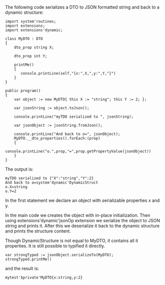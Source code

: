 The following code serializes a DTO to JSON formatted string and back to a dynamic structure:

    import system'routines;
    import extensions;
    import extensions'dynamic;
            
    class MyDTO : DTO
    { 
        dto_prop string X; 
        
        dto_prop int Y;    
    
        printMe()
        {
           console.printLine(self,"{x:",X,",y:",Y,"}")
        }
    }
                                                            
    public program()
    {
        var object := new MyDTO{ this X := "string"; this Y := 2; };
      
        var jsonString := object.toJson();    
    
        console.printLine("myTDO serialized to ", jsonString);
        
        var jsonObject := jsonString.fromJson();
                
        console.printLine("And back to o=", jsonObject);
        MyDTO.__dto_properties().forEach:(prop)
        {
            console.printLine("o.",prop,"=",prop.getPropertyValue(jsonObject))
        }
    }

The output is:

    myTDO serialized to {"X":"string","Y":2}
    And back to o=system'dynamic'DynamicStruct
    o.X=string
    o.Y=2

In the first statement we declare an object with serializable properties x and y.

In the main code we creates the object with in-place initialization. Then using extensions'dynamic'jsonOp extension we serialize the object to JSON string and prints it. After this we deserialize it back to the dynamic structure and prints the structure content.

Though DynamicStructure is not equal to MyDTO, it contains all it properties. It is still possible to typified it directly.

    var strongTyped := jsonObject.serializeTo(MyDTO);
    strongTyped.printMe()

and the result is:
    
    mytest'$private'MyDTO{x:string,y:2}
